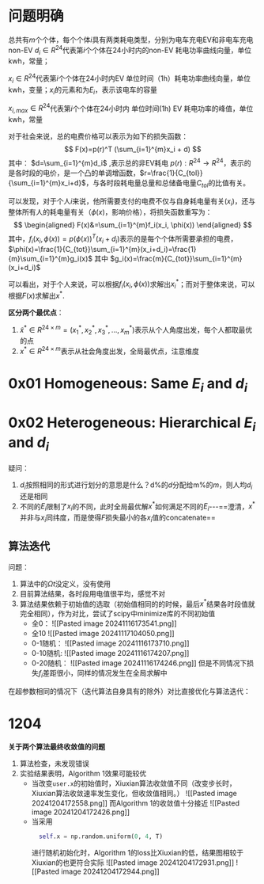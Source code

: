 # 问题明确
总共有$m$个个体，每个个体$i$具有两类耗电类型，分别为电车充电EV和非电车充电non-EV
$d_i \in R^{24}$代表第$i$个个体在24小时内的non-EV 耗电功率曲线向量，单位kwh，常量；

$x_i \in R^{24}$代表第$i$个个体在24小时内EV 单位时间（1h）耗电功率曲线向量，单位kwh，变量；$x_i$的元素和为$E_i$，表示该电车的容量

$x_{i, max} \in R^{24}$代表第$i$个个体在24小时内 单位时间(1h) EV 耗电功率的峰值，单位kwh，常量


对于社会来说，总的电费价格可以表示为如下的损失函数：
$$
F(x)=p(r)^T (\sum_{i=1}^{m}x_i + d)
$$
其中：
$d=\sum_{i=1}^{m}d_i$ ,表示总的非EV耗电
$p(r): R^{24} \rightarrow R^{24}$，表示的是各时段的电价，是一个凸的单调增函数，$r=\frac{1}{C_{tol}}{\sum_{i=1}^{m}x_i+d}$，与各时段耗电量总量和总储备电量$C_{tol}$的比值有关。

可以发现，对于个人$i$来说，他所需要支付的电费不仅与自身耗电量有关($x_i$)，还与整体所有人的耗电量有关（$\phi(x)$，影响价格），将损失函数重写为：
$$
\begin{aligned}
F(x)&=\sum_{i=1}^{m}f_i(x_i, \phi(x))
\end{aligned}
$$
其中，$f_i(x_i, \phi(x))=p(\phi(x))^T(x_i+d_i)$表示的是每个个体所需要承担的电费，$\phi(x)=\frac{1}{C_{tot}}\sum_{i=1}^{m}(x_i+d_i)=\frac{1}{m}\sum_{i=1}^{m}g_i(x)$
其中 $g_i(x)=\frac{m}{C_{tot}}\sum_{i=1}^{m}(x_i+d_i)$

可以看出，对于个人来说，可以根据$f_i(x_i, \phi(x))$求解出$x_i^*$；而对于整体来说，可以根据$F(x)$求解出$x^*$.

**区分两个最优点**：
1. $\tilde{x}^* \in R^{24\times m}=(x_1^*, x_2^*, x_3^*,...,x_m^*)$表示从个人角度出发，每个人都取最优的点
2. $x^*\in R^{24\times m}$表示从社会角度出发，全局最优点，注意维度


# 0x01 Homogeneous: Same $E_i$ and $d_i$


# 0x02 Heterogeneous: Hierarchical $E_i$ and $d_i$

疑问：
1. $d_i$按照相同的形式进行划分的意思是什么？d%的$d$分配给m%的$m$，则人均$d_i$还是相同
2. 不同的$E_i$限制了$x_i$的不同，此时全局最优解$x^*$如何满足不同的$E_i$---==澄清，$x^*$并非与$x_i$同纬度，而是使得$F$损失最小的各$x_i$值的concatenate==

## 算法迭代

问题：
1. 算法中的$\Omega{t}$没定义，没有使用
2. 目前算法结果，各时段用电值很平均，感觉不对
3. 算法结果依赖于初始值的选取（初始值相同的的时候，最后$x^*$结果各时段值就完全相同），作为对比，尝试了scipy中minimize库的不同初始值
   * 全0：
   ![[Pasted image 20241116173541.png]]
   * 全10
     ![[Pasted image 20241117104050.png]]
   * 0-1随机：
     ![[Pasted image 20241116173710.png]]
   * 0-10随机:
     ![[Pasted image 20241116174207.png]]
    * 0-20随机：
      ![[Pasted image 20241116174246.png]]
	但是不同情况下损失$f_i$差距很小，同样的情况发生在全局求解中

在超参数相同的情况下（迭代算法自身具有的除外）对比直接优化与算法迭代：


# 1204
**关于两个算法最终收敛值的问题**
1. 算法检查，未发现错误
2. 实验结果表明，Algorithm 1效果可能较优
   * 当改变`user.x`的初始值时，Xiuxian算法收敛值不同（改变步长时，Xiuxian算法收敛速率发生变化，但收敛值相同。）
     ![[Pasted image 20241204172558.png]]
     而Algorithm 1的收敛值十分接近
     ![[Pasted image 20241204172426.png]]
	* 当采用
	  ```python
		self.x = np.random.uniform(0, 4, T)
		```
		进行随机初始化时，Algorithm 1的loss比Xiuxian的低，结果图相较于Xiuxian的也更符合实际
		![[Pasted image 20241204172931.png]]
		![[Pasted image 20241204172944.png]]
	

